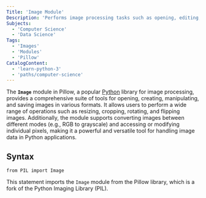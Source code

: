 ```yaml
---
Title: 'Image Module'
Description: 'Performs image processing tasks such as opening, editing, and saving images in different formats.'
Subjects:
  - 'Computer Science'
  - 'Data Science'
Tags:
  - 'Images'
  - 'Modules'
  - 'Pillow'
CatalogContent:
  - 'learn-python-3'
  - 'paths/computer-science'
---
```


The **`Image`** module in Pillow, a popular [Python](https://www.codecademy.com/resources/docs/python) library for image processing, provides a comprehensive suite of tools for opening, creating, manipulating, and saving images in various formats. It allows users to perform a wide range of operations such as resizing, cropping, rotating, and flipping images. Additionally, the module supports converting images between different modes (e.g., RGB to grayscale) and accessing or modifying individual pixels, making it a powerful and versatile tool for handling image data in Python applications.

## Syntax

```pseudo
from PIL import Image
```

This statement imports the `Image` module from the Pillow library, which is a fork of the Python Imaging Library (PIL).
